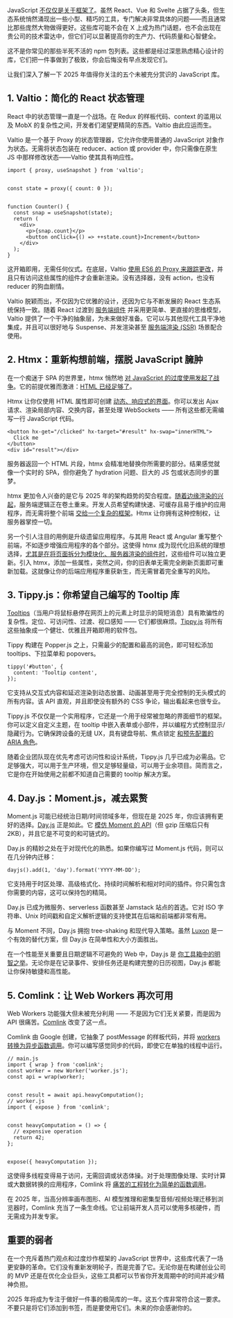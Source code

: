 JavaScript [不仅仅是关于框架了](https://thenewstack.io/why-react-is-no-longer-the-undisputed-champion-of-javascript/)。虽然 React、Vue 和 Svelte 占据了头条，但生态系统悄然涌现出一些小型、精巧的工具，专门解决非常具体的问题——而且通常比那些庞然大物做得更好。这些库可能不会在 X 上成为热门话题，也不会出现在贵公司的技术雷达中，但它们可以显著提高你的生产力、代码质量和心智健全。

这不是你常见的那些半死不活的 npm 包列表。这些都是经过深思熟虑精心设计的库，它们把一件事做到了极致，你会后悔没有早点发现它们。

让我们深入了解一下 2025 年值得你关注的五个未被充分赏识的 JavaScript 库。

## 1. Valtio：简化的 React 状态管理

React 中的状态管理一直是一个战场。在 Redux 的样板代码、context 的滥用以及 MobX 的复杂性之间，开发者们渴望更精简的东西。Valtio 由此应运而生。

Valtio 是一个基于 Proxy 的状态管理器，它允许你使用普通的 JavaScript 对象作为状态。无需将状态包装在 reducer、action 或 provider 中，你只需像在原生 JS 中那样修改状态——Valtio 使其具有响应性。

```
import { proxy, useSnapshot } from 'valtio';


const state = proxy({ count: 0 });


function Counter() {
  const snap = useSnapshot(state);
  return (
    <div>
      <p>{snap.count}</p>
      <button onClick={() => ++state.count}>Increment</button>
    </div>
  );
}
```

这开箱即用，无需任何仪式。在底层，Valtio [使用 ES6 的 Proxy 来跟踪更改](https://thenewstack.io/mastering-javascript-proxies-and-reflect-for-real-world-use/)，并且只有访问这些属性的组件才会重新渲染。没有选择器，没有 action，也没有 reducer 的狗血剧情。

Valtio 脱颖而出，不仅因为它优雅的设计，还因为它与不断发展的 React 生态系统保持一致。随着 React 过渡到 [服务端组件](https://thenewstack.io/react-server-components-in-a-nutshell/) 并采用更简单、更直接的思维模型，Valtio 提供了一个干净的抽象层，为未来做好准备。它可以与其他现代工具干净地集成，并且可以很好地与 Suspense、并发渲染甚至 [服务端渲染 (SSR)](https://thenewstack.io/web-development-trends-in-2024-a-shift-back-to-simplicity/) 场景配合使用。

## 2. Htmx：重新构想前端，摆脱 JavaScript 臃肿

在一个痴迷于 SPA 的世界里，htmx 悄然地 [对 JavaScript 的过度使用发起了战争](https://news.ycombinator.com/item?id=40015612)。它的前提优雅而激进：[HTML 已经足够了](https://thenewstack.io/htmx-html-approach-to-interactivity-in-a-javascript-world/)。

Htmx 让你仅使用 HTML 属性即可创建 [动态、响应式的界面](https://docs.ckan.org/en/latest/theming/htmx.html)。你可以发出 Ajax 请求、渲染局部内容、交换内容，甚至处理 WebSockets —— 所有这些都无需编写一行 JavaScript 代码。

```
<button hx-get="/clicked" hx-target="#result" hx-swap="innerHTML">
  Click me
</button>
<div id="result"></div>
```

服务器返回一个 HTML 片段，htmx 会精准地替换你所需要的部分。结果感觉就像一个实时的 SPA，但你避免了 hydration 问题、巨大的 JS 包或状态同步的噩梦。

htmx 更加令人兴奋的是它与 2025 年的架构趋势的契合程度。[随着边缘渲染的兴起](https://thenewstack.io/why-devs-must-rethink-their-role-in-modern-cdns-and-the-edge/)，服务端逻辑正在卷土重来。开发人员希望构建快速、可缓存且易于维护的应用程序，而无需将整个前端 [交给一个复杂的框架](https://latitude.so/blog/expressjs-react-server-side-cache/)。Htmx 让你拥有这种控制权，让服务器掌控一切。

另一个引人注目的用例是升级遗留应用程序。与其用 React 或 Angular 重写整个前端，不如逐步增强应用程序的各个部分。这使得 htmx 成为现代化旧系统的理想选择，[尤其是在将页面拆分为模块化、服务器渲染的组件时](https://docs.apryse.com/web/guides/features/manipulation/split)，这些组件可以独立更新。引入 htmx，添加一些属性，突然之间，你的旧表单无需完全刷新页面即可重新加载。这就像让你的后端应用程序重获新生，而无需冒着完全重写的风险。

## 3. Tippy.js：你希望自己编写的 Tooltip 库

[Tooltips](https://en.wikipedia.org/wiki/Tooltip)（当用户将鼠标悬停在网页上的元素上时显示的简短消息）具有欺骗性的复杂性。定位、可访问性、过渡、视口感知 —— 它们都很麻烦。[Tippy.js](https://atomiks.github.io/tippyjs/) 将所有这些抽象成一个健壮、优雅且开箱即用的软件包。

Tippy 构建在 Popper.js 之上，只需最少的配置和最高的润色，即可轻松添加 tooltips、下拉菜单和 popovers。

```
tippy('#button', {
  content: 'Tooltip content',
});
```

它支持从交互式内容和延迟渲染到动态放置、动画甚至用于完全控制的无头模式的所有内容。该 API 直观，并且即使没有额外的 CSS 争论，输出看起来也很专业。

Tippy.js 不仅仅是一个实用程序，它还是一个用于经常被忽略的界面细节的框架。你可以定义自定义主题，在 tooltip 中嵌入表单或小部件，并以编程方式控制显示/隐藏行为。它确保跨设备的无缝 UX，具有键盘导航、焦点锁定 [和预先配置的 ARIA 角色](https://atomiks.github.io/tippyjs/v6/all-props/)。

随着企业团队现在优先考虑可访问性和设计系统，Tippy.js 几乎已成为必需品。它足够强大，可以用于生产环境，但又足够轻量级，可以用于业余项目。简而言之，它是你在开始使用之前都不知道自己需要的 tooltip 解决方案。

## 4. Day.js：Moment.js，减去累赘

Moment.js 可能已经统治日期/时间领域多年，但现在是 2025 年，你应该拥有更好的选择。[Day.js](https://day.js.org/) 正是如此。它 [模仿 Moment 的 API](https://corner.buka.sh/mastering-day-js-a-comprehensive-guide-to-effortless-date-and-time-management/)（但 gzip 压缩后只有 2KB），并且它是不可变的和可链式的。

Day.js 的精妙之处在于对现代化的熟悉。如果你编写过 Moment.js 代码，则可以在几分钟内迁移：

```
dayjs().add(1, 'day').format('YYYY-MM-DD');
```

它支持用于时区处理、高级格式化、持续时间解析和相对时间的插件。你只需包含你需要的内容，这可以保持包的精简。

Day.js 已成为微服务、serverless 函数甚至 Jamstack 站点的首选。它对 ISO 字符串、Unix 时间戳和自定义解析逻辑的支持使其在后端和前端都非常有用。

与 Moment 不同，Day.js 拥抱 tree-shaking 和现代导入策略。虽然 [Luxon](https://moment.github.io/luxon/) 是一个有效的替代方案，但 Day.js 在简单性和大小方面胜出。

在一个性能至关重要且日期逻辑不可避免的 Web 中，Day.js 是 [你工具箱中的明智之举](https://www.geeksforgeeks.org/javascript/how-to-use-the-dayjs-library-to-work-with-date-time-in-javascript/)。无论你是在记录事件、安排任务还是构建完整的日历视图，Day.js 都能让你保持敏捷和高性能。

## 5. Comlink：让 Web Workers 再次可用

Web Workers 功能强大但未被充分利用 —— 不是因为它们无关紧要，而是因为 API 很痛苦。[Comlink](https://github.com/GoogleChromeLabs/comlink) 改变了这一点。

Comlink 由 Google 创建，它抽象了 postMessage 的样板代码，并将 [workers 转换为异步函数调用](https://github.com/GoogleChromeLabs/comlink/issues/635)。你可以编写感觉同步的代码，即使它在单独的线程中运行。

```
// main.js
import { wrap } from 'comlink';
const worker = new Worker('worker.js');
const api = wrap(worker);


const result = await api.heavyComputation();
// worker.js
import { expose } from 'comlink';


const heavyComputation = () => {
  // expensive operation
  return 42;
};


expose({ heavyComputation });
```

这使得多线程变得易于访问，无需回调或状态体操。对于处理图像处理、实时计算或大数据转换的应用程序，Comlink 将 [痛苦的工程转化为简单的函数调用](https://thenewstack.io/javascript-kung-fu-elegant-techniques-to-master-the-language/)。

在 2025 年，当高分辨率画布图形、AI 模型推理和密集型音频/视频处理迁移到浏览器时，Comlink 充当了一条生命线。它让前端开发人员可以使用多核硬件，而无需成为并发专家。

## 重要的弱者

在一个充斥着热门观点和过度炒作框架的 JavaScript 世界中，这些库代表了一场更安静的革命。它们没有重新发明轮子，而是完善了它。无论你是在构建创业公司的 MVP 还是在优化企业巨头，这些工具都可以节省你开发周期中的时间并减少精神负担。

2025 年将成为专注于做好一件事的极简库的一年。这五个库非常符合这一要求。不要只是将它们添加到书签，而是要使用它们。未来的你会感谢你的。